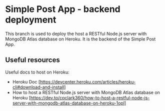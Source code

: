 # Simple Post App - backend deployment

This branch is used to deploy the host a RESTful Node.js server with MongoDB Atlas database on Heroku. It is the backend of the Simple Post App.

## Useful resources

Useful docs to host on Heroku:

- Heroku Doc [https://devcenter.heroku.com/articles/heroku-cli#download-and-install]
- How to host a RESTful Node.js server with MongoDB Atlas database on Heroku [https://dev.to/cpclark360/how-to-host-a-restful-node-js-server-with-mongodb-atlas-database-on-heroku-1opl]
